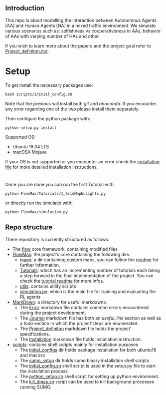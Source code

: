 ## Introduction 
This repo is about modelling the interaction between Autonomous Agents [AA] and Human Agents [HA] in a mixed traffic environment.
We simulate various scenarios such as: selfishness vs cooperativeness in AAs, behavior of AAs with varying number of HAs and other.

If you wish to learn more about the papers and the project goal refer to [Project_definiton.md](MarkDown/Project_definiton.md).

# Setup

To get install the necessary packages use:

`bash scripts/initial_config.sh`

Note that the previous will install both _git_ and _anaconda_. If you encounter any error regarding one of the two please install them separately.

Then configure the python package with:

`python setup.py install`

Supported OS:

- Ubuntu 18.04 LTS
- macOSX Mojave

If your OS is not supported or you encounter an error check the [installation file](MarkDown/Installation.md) for more detailed installation instructions.

#

Once you are done you can run the first Tutorial with:

`python FlowMas/Tutorials/1_GridMapNoLights.py`

or directly run the simulatio with:

`python FlowMas/simulation.py`

## Repo structure

There repository is currently structured as follows:

- The [flow](flow) core framework, containing modified files
- [FlowMas](FlowMas): the project's core containing the following dirs:
    - [maps](FlowMas/maps): a dir containing custom maps, you can follow the [readme](FlowMas/maps/README.md) for further information.
    - [Tutorials](FlowMas/Tutorials): which has an incrementing number of tutorials each being a step forward in the final implementation of the project. You can check the [tutorial readme](FlowMas/Tutorials/README.md) for more infos.
    - [utils](FlowMas/utils): contains utility scripts
    - [simulation.py](FlowMas/simulation.py): which is the main file for training and evaluating the RL agents
- [MarkDown](MarkDown): a directory for useful markdowns:
    - The [Error](MarkDown/Errors.md) markdown file contains common errors encountered during the project development.
    - The [Journal](MarkDown/Journal.md) markdown file has both an _useful_link_ section as well as a _todo_ section in which the project'steps are enumerated.
    - The [Project_definiton](MarkDown/Project_definiton.md) markdown file holds the project' specifications.
    - The [Installation](MarkDown/Installation.md) markdown file holds installation instruction.
- [scripts](scripts): contains shell scripts mainly for installation purposes
    - The [initial_configs](scripts/initial_configs) dir holds package installation for both ubuntu18 and macosx
    - The [sumo_setup](scripts/sumo_setup) dir holds sumo binary installation shell scripts
    - The [initial_config.sh](scripts/initial_config.sh) shell script is used in the setup.py file to start the installation process
    - The [python_setup.sh](scripts/python_setup.sh) shell script for setting up python environment.
    - The [kill_dmas.sh](scripts/kill_dmas.sh) script can be used to kill background processes running SUMO.
    